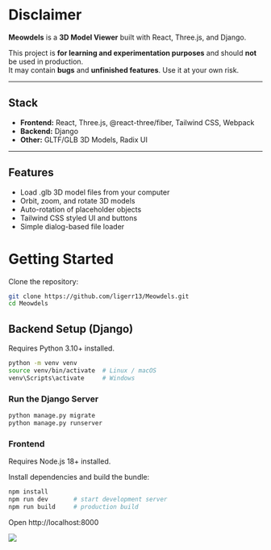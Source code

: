 # Disclaimer

**Meowdels** is a **3D Model Viewer** built with React, Three.js, and Django.  

This project is **for learning and experimentation purposes** and should **not** be used in production.  
It may contain **bugs** and **unfinished features**. Use it at your own risk.

---

## Stack

- **Frontend:** React, Three.js, @react-three/fiber, Tailwind CSS, Webpack  
- **Backend:** Django  
- **Other:** GLTF/GLB 3D Models, Radix UI  

---

## Features

- Load .glb 3D model files from your computer
- Orbit, zoom, and rotate 3D models
- Auto-rotation of placeholder objects
- Tailwind CSS styled UI and buttons
- Simple dialog-based file loader

# Getting Started

Clone the repository:

```bash
git clone https://github.com/ligerr13/Meowdels.git
cd Meowdels
```

## Backend Setup (Django)

Requires Python 3.10+ installed.
```bash
python -m venv venv
source venv/bin/activate  # Linux / macOS
venv\Scripts\activate     # Windows
```
### Run the Django Server
```bash
python manage.py migrate
python manage.py runserver
```

### Frontend 

Requires Node.js 18+ installed.

Install dependencies and build the bundle:

```bash
npm install
npm run dev       # start development server
npm run build     # production build
```
Open http://localhost:8000

![](https://i.imgur.com/BukvCyo.gif)

<!-- ![](https://imgur.com/a/rjFq1bG) -->


